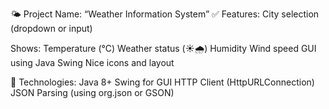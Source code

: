 🌤️ Project Name: “Weather Information System”
✅ Features:
  City selection (dropdown or input)

Shows:
  Temperature (°C)
  Weather status (☀️🌧️)
  Humidity
  Wind speed
  GUI using Java Swing
  Nice icons and layout

🧱 Technologies:
    Java 8+
    Swing for GUI
    HTTP Client (HttpURLConnection)
    JSON Parsing (using org.json or GSON)

